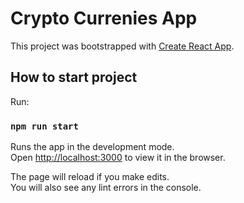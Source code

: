 # Crypto Currenies App

This project was bootstrapped with [Create React App](https://github.com/facebook/create-react-app).

## How to start project

 Run:

### `npm run start`

Runs the app in the development mode.\
Open [http://localhost:3000](http://localhost:3000) to view it in the browser.

The page will reload if you make edits.\
You will also see any lint errors in the console.



